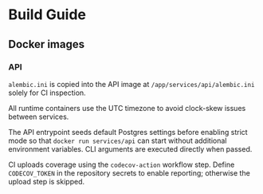 # Build Guide

## Docker images

### API

`alembic.ini` is copied into the API image at `/app/services/api/alembic.ini` solely for CI inspection.

All runtime containers use the UTC timezone to avoid clock-skew issues between services.

The API entrypoint seeds default Postgres settings before enabling strict mode so that
`docker run services/api` can start without additional environment variables. CLI
arguments are executed directly when passed.

CI uploads coverage using the `codecov-action` workflow step. Define `CODECOV_TOKEN` in the repository secrets to enable reporting; otherwise the upload step is skipped.

